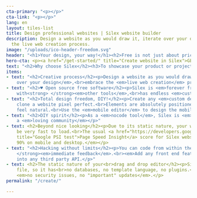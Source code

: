 ```yaml
---
cta-primary: "<p></p>"
cta-link: "<p></p>"
lang: en
layout: tiles-list
title: Design professional websites | Silex website builder
description: Design a website as you would draw it, iterate over your design, embrace
  the live web creation process.
image: "/uploads/ico-header-freedom.svg"
header: "<h1>Your design, your way!</h1><h2>Free is not just about price. #Freedom.</h2>"
hero-cta: <p><a href="/get-started/" title="Create website in Silex">GET STARTED!</a></p>
text: "<h2>Why choose Silex</h2><h3>To showcase your product or project?</h3>"
items:
- text: "<h2>Creative process</h2><p>Design a website as you would draw it,<br><em>iterate
    over your design</em>,<br>embrace the <em>live web creation</em> process</p>"
- text: "<h2>♥ Open source free software</h2><p>Silex is <em>forever free</em>, integrates
    with<strong> </strong><em>other tools</em>,<br>has endless <em>customization</em>.</p>"
- text: "<h2>Total design freedom, DIY!</h2><p>Create any <em>custom design</em>,
    clone a website pixel perfect.<br>Elements are absolutely positioned to make it
    feel natural.<br>Use the <em>mobile editor</em> to design the mobile version too.</p>"
- text: "<h2>DIY spirit</h2><p>As a <em>nocode tool</em>, Silex is <em>maker friendly</em>,<br>with
    a <em>loving community</em></p>"
- text: <h2>Beyond nice looking</h2><p>Due to its static nature, your website will
    be very fast to load.<br>The usual <a href="https://developers.google.com/speed/pagespeed/insights/?url=https%3A%2F%2Fwww.silex.me"
    title="Google PSI test">Page Speed Insight</a> score for Silex websites is<br><em>&gt;
    90% on mobile and desktop.</em></p>
- text: "<h2>Hacking without limits</h2><p>You can code from within the editor,<br>with<strong>
    </strong><em>immediate feedback</em>.<br><em>Add any front end feature</em>. Plug
    into any third party API.</p>"
- text: <h2>The static nature of your<br>drag and drop editor</h2><p>Silex uses only
    file, so it has<br>no databases, no template language, no plugins.<br>This means
    <em>no security issues, no "important" updates</em>.</p>
permalink: "/create/"

---
```

